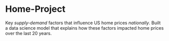 # Home-Project
Key *supply-demand* factors that influence US home prices *nationally*. Built a data science model that explains how these factors impacted home prices over the last 20 years.
